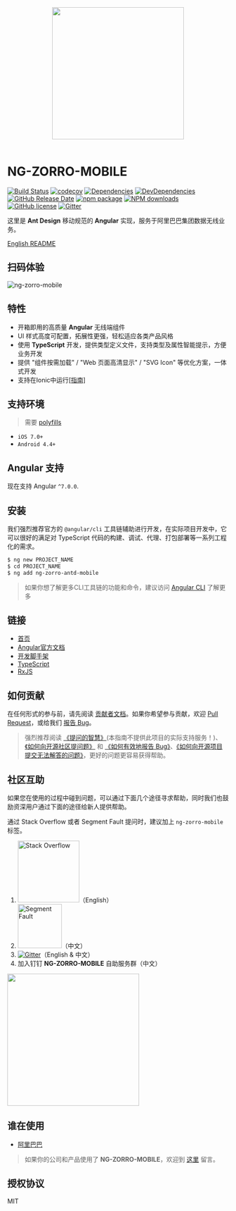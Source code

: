 <div align="center" ><img width="300" src="https://gw.alicdn.com/tfs/TB18WVWJpzqK1RjSZSgXXcpAVXa-106-120.svg"></div>
<br/>

# NG-ZORRO-MOBILE

[![Build Status](https://travis-ci.com/NG-ZORRO/ng-zorro-antd-mobile.svg?branch=master)](https://travis-ci.com/NG-ZORRO/ng-zorro-antd-mobile)
[![codecov](https://codecov.io/gh/NG-ZORRO/ng-zorro-antd-mobile/branch/master/graph/badge.svg)](https://codecov.io/gh/NG-ZORRO/ng-zorro-antd-mobile)
[![Dependencies](https://img.shields.io/david/NG-ZORRO/ng-zorro-antd-mobile.svg?style=flat-square)](https://david-dm.org/NG-ZORRO/ng-zorro-antd-mobile)
[![DevDependencies](https://img.shields.io/david/dev/NG-ZORRO/ng-zorro-antd-mobile.svg?style=flat-square)](https://david-dm.org/NG-ZORRO/ng-zorro-antd-mobile?type=dev)
[![GitHub Release Date](https://img.shields.io/github/release-date/NG-ZORRO/ng-zorro-antd-mobile.svg?style=flat-square)](https://github.com/NG-ZORRO/ng-zorro-antd-mobile/releases)
[![npm package](https://img.shields.io/npm/v/ng-zorro-antd-mobile.svg?style=flat-square)](https://www.npmjs.org/package/ng-zorro-antd-mobile)
[![NPM downloads](https://img.shields.io/npm/dm/ng-zorro-antd-mobile.svg?style=flat-square)](https://npmjs.org/package/ng-zorro-antd-mobile)
[![GitHub license](https://img.shields.io/github/license/mashape/apistatus.svg?style=flat-square)](https://github.com/NG-ZORRO/ng-zorro-antd-mobile/blob/master/LICENSE)
[![Gitter](https://img.shields.io/gitter/room/ng-zorro/ng-zorro-antd-mobile.svg?style=flat-square)](https://gitter.im/ng-zorro/ng-zorro-antd-mobile)

这里是 **Ant Design** 移动规范的 **Angular** 实现，服务于阿里巴巴集团数据无线业务。

[English README](README.md)

## 扫码体验

![ng-zorro-mobile](https://img.alicdn.com/tfs/TB1QMx.JwHqK1RjSZJnXXbNLpXa-260-260.png)

## 特性

- 开箱即用的高质量 **Angular** 无线端组件
- UI 样式高度可配置，拓展性更强，轻松适应各类产品风格
- 使用 **TypeScript** 开发，提供类型定义文件，支持类型及属性智能提示，方便业务开发
- 提供 "组件按需加载" / "Web 页面高清显示" / "SVG Icon" 等优化方案，一体式开发
- 支持在Ionic中运行[[指南]](https://github.com/NG-ZORRO/ng-zorro-antd-mobile/issues/4)

## 支持环境

> 需要 [polyfills](https://angular.io/guide/browser-support)

- `iOS 7.0+`
- `Android 4.4+`

## Angular 支持

现在支持 Angular `^7.0.0`.

## 安装

我们强烈推荐官方的 `@angular/cli` 工具链辅助进行开发，在实际项目开发中，它可以很好的满足对 TypeScript 代码的构建、调试、代理、打包部署等一系列工程化的需求。

```bash
$ ng new PROJECT_NAME
$ cd PROJECT_NAME
$ ng add ng-zorro-antd-mobile
```

> 如果你想了解更多CLI工具链的功能和命令，建议访问 [Angular CLI](https://github.com/angular/angular-cli) 了解更多

## 链接

- [首页](https://ng.mobile.ant.design)
- [Angular官方文档](https://angular.io/)
- [开发脚手架](https://cli.angular.io/)
- [TypeScript](https://www.typescriptlang.org/)
- [RxJS](https://github.com/ReactiveX/rxjs)

## 如何贡献

在任何形式的参与前，请先阅读 [贡献者文档](https://github.com/NG-ZORRO/ng-zorro-antd-mobile/blob/master/CONTRIBUTING.md)。如果你希望参与贡献，欢迎 [Pull Request](https://github.com/NG-ZORRO/ng-zorro-antd-mobile/pulls)，或给我们 [报告 Bug](https://ng.mobile.ant.design/issue-helper/#/zh)。

> 强烈推荐阅读 [《提问的智慧》](https://github.com/ryanhanwu/How-To-Ask-Questions-The-Smart-Way)(本指南不提供此项目的实际支持服务！)、[《如何向开源社区提问题》](https://github.com/seajs/seajs/issues/545) 和 [《如何有效地报告 Bug》](https://www.chiark.greenend.org.uk/%7Esgtatham/bugs-cn.html)、[《如何向开源项目提交无法解答的问题》](https://zhuanlan.zhihu.com/p/25795393)，更好的问题更容易获得帮助。

## 社区互助

如果您在使用的过程中碰到问题，可以通过下面几个途径寻求帮助，同时我们也鼓励资深用户通过下面的途径给新人提供帮助。

通过 Stack Overflow 或者 Segment Fault 提问时，建议加上 `ng-zorro-mobile` 标签。

1. [<img alt="Stack Overflow" src="https://cdn.sstatic.net/Sites/stackoverflow/company/img/logos/so/so-logo.svg?v=2bb144720a66" width="140" />](https://stackoverflow.com/questions/tagged/ng-zorro-mobile)（English）
2. [<img alt="Segment Fault" src="https://gw.alipayobjects.com/zos/rmsportal/hfYFfCvHTQTUKntlJbMF.svg" width="100" />](https://segmentfault.com/t/ng-zorro-mobile)（中文）
3. [![Gitter](https://img.shields.io/gitter/room/ng-zorro/ng-zorro-antd-mobile.svg?style=flat-square)](https://gitter.im/ng-zorro/ng-zorro-antd-mobile)（English & 中文）
4. 加入钉钉 **NG-ZORRO-MOBILE** 自助服务群（中文）<br/>
<img src="https://gw.alicdn.com/tfs/TB1_8dtJCzqK1RjSZPcXXbTepXa-1125-1485.jpg" width="300">

## 谁在使用

- [阿里巴巴](https://www.alibaba.com/)

> 如果你的公司和产品使用了 **NG-ZORRO-MOBILE**，欢迎到 [这里](https://github.com/NG-ZORRO/ng-zorro-antd-mobile/issues/3) 留言。

## 授权协议

MIT

